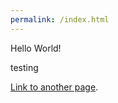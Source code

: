 ```yaml
---
permalink: /index.html
---
```

<link rel="shortcut icon" type="image/x-icon" href="favicon.ico">


Hello World! 

testing

[Link to another page](./home.md).
